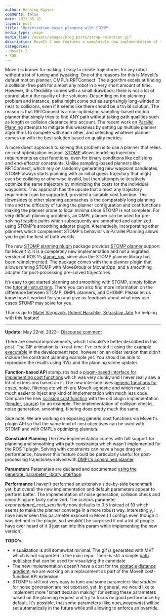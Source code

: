 ```yaml
---
author: Henning Kayser
comments: false
date: 2023-05-19
layout: post
title: "Optimization-based planning with STOMP"
media_type: image
media_link: /assets/images/blog_posts/stomp-animation.gif
description: MoveIt 2 now features a completely new implementation of the optimization-based planner STOMP.
categories:
- MoveIt 2
- ROS
---
```


MoveIt is known for making it easy to create trajectories for any robot without a lot of tuning and tweaking.
One of the reasons for this is MoveIt’s default motion planner, OMPL’s RRTConnect.
The algorithm excels at finding a collision-free path for almost any robot in a very short amount of time.
However, this flexibility comes with a small drawback: there is not a lot of control about the quality of the solutions.
Depending on the planning problem and instance, paths might come out as surprisingly long-winded or near to collisions, even if it seems like there should be a trivial solution.
The reason is that RRTConnect is a non-optimizing sampling-based motion planner that simply tries to find ANY path without taking path qualities such as length or collision clearance into account.
The recent work on [Parallel Planning](https://picknik.ai/moveit%202/parallel%20planning/motion%20planning/2023/02/15/parallel-planning-with-MoveIt-2.html) attempts to mitigate this weakness by setting up multiple planner algorithms to compete with each other, and selecting whatever planner comes up with the best solution based on quality metrics.

A more direct approach to solving this problem is to use a planner that relies on cost optimization instead.
[STOMP](https://www.researchgate.net/publication/221078155_STOMP_Stochastic_trajectory_optimization_for_motion_planning) allows modeling trajectory requirements as cost functions, even for binary conditions like collisions and end-effector constraints.
Unlike sampling-based planners like RRTConnect, which rely on randomly generating new waypoint candidates, STOMP always starts planning with an initial guess trajectory that might even be colliding or otherwise invalid, but then attempts to iteratively optimize the same trajectory by minimizing the costs for the individual waypoints.
This approach has the upside that almost any trajectory requirement can be supported, provided a suitable cost function.
The downsides to other planning approaches is the comparably long planning time and the difficulty of tuning the planner configuration and cost functions making the planner prone to local minima since STOMP is not complete.
For very difficult planning problems, an OMPL planner can be used for pre-solving feasible paths which subsequently are smoothed and optimized using STOMP’s smoothing adapter plugin.
Alternatively, incorporating other planners which complement STOMP's behavior via Parallel Planning allows you to get the best of both worlds.

The new [STOMP planning plugin](https://github.com/ros-planning/moveit2/tree/main/moveit_planners/stomp) package provides [STOMP planner](https://github.com/ros-industrial/stomp) support for MoveIt 2.
It is a completely new implementation and not a migrated version of ROS 1’s [stomp_ros](https://github.com/ros-industrial/stomp_ros), since also the STOMP planner library has been reimplemented.
The package comes with the a planner plugin that allows running STOMP with MoveGroup or MoveItCpp, and a smoothing adapter for post-processing pre-solved trajectories.

It’s easy to get started planning and smoothing with STOMP, simply follow the [tutorial instructions](https://moveit.picknik.ai/main/doc/how_to_guides/stomp_planner/stomp_planner.html).
There you can also find more information on the difference between STOMP, OMPL planners, and CHOMP.
Please let us know how it worked for you and give us feedback about what new use cases STOMP may solve for you.

Thanks go to [Matej Vargovcik](https://github.com/afrixs), [Robert Haschke](https://github.com/rhaschke), [Sebastian Jahr](https://github.com/sjahr) for helping with this feature!

----------------------------------------------------------------

**Update:**  May 22nd, 2023 - [Discourse comment](https://discourse.ros.org/t/optimization-based-planning-with-stomp/31488/4)

There are several improvements, which I should've better described in this post. The GIF animation is in real-time. I've created it using the [example executable](https://github.com/ros-planning/stomp_moveit/blob/main/src/stomp_moveit_example.cpp) in the development repo, however on an older version that didn't include the constraint planning example yet. You should be able to reproduce the results using RViz and the planning scene updater.

**Function-based API**
stomp_ros had a [plugin-based interface for implementing cost functions](https://github.com/ros-industrial/stomp_ros/blob/melodic-devel/stomp_moveit/include/stomp_moveit/cost_functions/stomp_cost_function.h) which was very clunky and I never really saw a lot of extensions based on it. The new interface uses [generic functions for costs, noise, filtering](https://github.com/ros-planning/moveit2/blob/main/moveit_planners/stomp/include/stomp_moveit/stomp_moveit_task.hpp#L65) etc which are MoveIt-agnostic and which make it much easier to inject any kind of implementation with much less code. Compare the new [collision cost function](https://github.com/ros-planning/moveit2/blob/main/moveit_planners/stomp/include/stomp_moveit/cost_functions.hpp#L168) with the old plugin implementation ([header](https://github.com/ros-industrial/stomp_ros/blob/melodic-devel/stomp_moveit/include/stomp_moveit/cost_functions/collision_check.h), [source](https://github.com/ros-industrial/stomp_ros/blob/melodic-devel/stomp_moveit/src/cost_functions/collision_check.cpp)) for an example. The implementation of collision checks, noise generation, smoothing, filtering does pretty much the same.

Side note: We are working on exposing generic cost functions via MoveIt's plugin API so that the same kind of cost objectives can be used with STOMP and with OMPL's optimizing planners.

**Constraint Planning**
The new implementation comes with full support for planning and smoothing with path constraints which wasn't implemented for the ROS 1 plugin. Solving with constraints can have a huge drag on performance, however this feature could be particularly useful for post-processing trajectories solved with [OMPL's consrained planner](https://moveit.picknik.ai/main/doc/how_to_guides/using_ompl_constrained_planning/ompl_constrained_planning.html).

**Parameters**
Parameters are declared and documented [using the generate_parameter_library interface](https://github.com/ros-planning/moveit2/blob/main/moveit_planners/stomp/res/stomp_moveit.yaml).

**Performance**
I haven't performed an extensive side-by-side benchmark yet, but overall the new implementation and default parameters appear to perform better. The implementation of noise generation, collision check and smoothing are fairly optimized.
The curious parameter *exponentiated_cost_sensitivity* now defaults to 0.5 instead of 10 which seems to make the planner converge in a more robust way. Interestingly, I have never seen this parameter exposed in MoveIt 1 configs even though it was defined in the plugin, so I wouldn't be surprised if not a lot of people have ever heard of it (I just ran into this param while implementing the new version).

**TODO's**
* Visualization is still somewhat minimal. The gif is generated with MVT which is not supported in the main repo. There is still a simple [path publisher](https://github.com/ros-planning/moveit2/blob/main/moveit_planners/stomp/res/stomp_moveit.yaml#L60) that can be used for visualizing the candidate.
* The new implementation doesn't have a cost for the [obstacle distance gradient](https://github.com/ros-industrial/stomp_ros/blob/melodic-devel/stomp_moveit/include/stomp_moveit/cost_functions/obstacle_distance_gradient.h), we are working on a replacement as part of the MoveIt cost-function API extension.
* STOMP is still not very easy to tune and some parameters like *stdddev* for noise generation are not exposed, yet. In general, we would like to implement more "smart decision making" for setting these parameters based on the planning request and try to focus on good performance by default. It's possible, that some parameters (like *num_waypoints*) will be set automatically in the future while still allowing to enforce an override.
